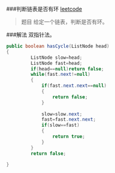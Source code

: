 ###判断链表是否有环
[leetcode](https://leetcode.com/problems/linked-list-cycle/)

>题目
>给定一个链表，判断是否有环。

###解法
双指针法。
```java
public boolean hasCycle(ListNode head) 
{
         ListNode slow=head;
         ListNode fast=head;
         if(head==null)return false;
         while(fast.next!=null)
         {
             if(fast.next.next==null)
             {
	             return false;
             }
             
             slow=slow.next;
             fast=fast.next.next;     
             if(slow==fast)
             {
	             return true;
             }
         }
         return false;
      
}
```



